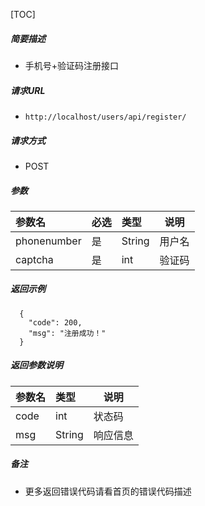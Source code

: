 

[TOC]
    
##### 简要描述

- 手机号+验证码注册接口

##### 请求URL
- ` http://localhost/users/api/register/ `
  
##### 请求方式
- POST 

##### 参数

|参数名|必选|类型|说明|
|:----    |:---|:----- |-----   |
|phonenumber |是  |String |用户名   |
|captcha |是  |int | 验证码    |

##### 返回示例 

``` 
  {
    "code": 200,
    "msg": "注册成功！"
  }
```

##### 返回参数说明 

|参数名|类型|说明|
|:-----  |:-----|-----                           |
|code |int   |状态码  |
|msg |String   |响应信息  |

##### 备注 

- 更多返回错误代码请看首页的错误代码描述




